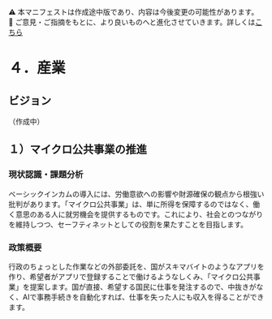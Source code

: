 ⚠️ 本マニフェストは作成途中版であり、内容は今後変更の可能性があります。  
💬 ご意見・ご指摘をもとに、より良いものへと進化させていきます。詳しくは[こちら](README.md#このマニフェスト自身もみんなの知恵を集めて改善していきます)

# ４．産業

## ビジョン

（作成中）

## １）マイクロ公共事業の推進

### 現状認識・課題分析

ベーシックインカムの導入には、労働意欲への影響や財源確保の観点から根強い批判があります。「マイクロ公共事業」は、単に所得を保障するのではなく、働く意思のある人に就労機会を提供するものです。これにより、社会とのつながりを維持しつつ、セーフティネットとしての役割を果たすことを目指します。

### 政策概要

行政のちょっとした作業などの外部委託を、国がスキマバイトのようなアプリを作り、希望者がアプリで登録することで働けるようなしくみ、「マイクロ公共事業」を提案します。国が直接、希望する国民に仕事を発注するので、中抜きがなく、AIで事務手続きを自動化すれば、仕事を失った人にも収入を得ることができます。

